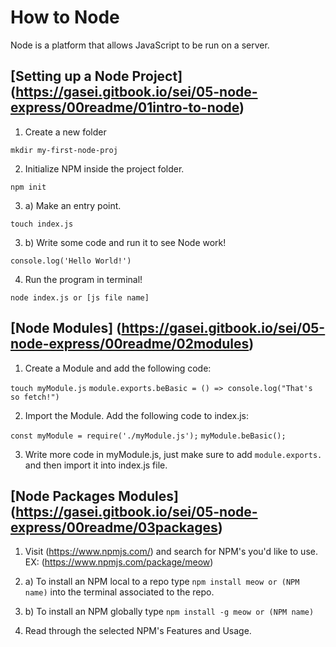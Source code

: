 # How to Node
Node is a platform that allows JavaScript to be run on a server.

## [Setting up a Node Project] (https://gasei.gitbook.io/sei/05-node-express/00readme/01intro-to-node)
1. Create a new folder

``` mkdir my-first-node-proj ```

2. Initialize NPM inside the project folder.

``` npm init ```

3. a) Make an entry point.

``` touch index.js ```

3. b) Write some code and run it to see Node work!

``` console.log('Hello World!') ```

4. Run the program in terminal!

``` node index.js or [js file name] ```

## [Node Modules] (https://gasei.gitbook.io/sei/05-node-express/00readme/02modules)
1. Create a Module and add the following code:

``` touch myModule.js ```
``` module.exports.beBasic = () => console.log("That's so fetch!") ```

2. Import the Module. Add the following code to index.js:

``` const myModule = require('./myModule.js'); ``` 
``` myModule.beBasic(); ```

3. Write more code in myModule.js, just make sure to add ``` module.exports. ``` and then import it into index.js file.

## [Node Packages Modules] (https://gasei.gitbook.io/sei/05-node-express/00readme/03packages)
1. Visit (https://www.npmjs.com/) and search for NPM's you'd like to use.
    EX: (https://www.npmjs.com/package/meow)

2. a) To install an NPM local to a repo type ``` npm install meow or (NPM name) ``` into the terminal associated to the repo.

2. b) To install an NPM globally type ``` npm install -g meow or (NPM name) ```

3. Read through the selected NPM's Features and Usage.